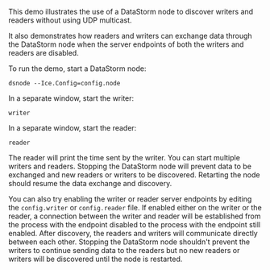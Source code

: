 This demo illustrates the use of a DataStorm node to discover writers and readers without using UDP multicast.

It also demonstrates how readers and writers can exchange data through the
DataStorm node when the server endpoints of both the writers and readers are
disabled.

To run the demo, start a DataStorm node:
```
dsnode --Ice.Config=config.node
```

In a separate window, start the writer:
```
writer
```

In a separate window, start the reader:
```
reader
```

The reader will print the time sent by the writer. You can start multiple
writers and readers. Stopping the DataStorm node will prevent data to be
exchanged and new readers or writers to be discovered. Retarting the node
should resume the data exchange and discovery.

You can also try enabling the writer or reader server endpoints by editing
the `config.writer` or `config.reader` file. If enabled either on the writer
or the reader, a connection between the writer and reader will be established
from the process with the endpoint disabled to the process with the endpoint
still enabled. After discovery, the readers and writers will communicate directly between each other. Stopping the DataStorm node shouldn't prevent the
writers to continue sending data to the readers but no new readers or writers
will be discovered until the node is restarted.
